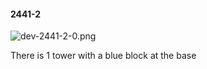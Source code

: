 #### 2441-2
![dev-2441-2-0.png](https://github.com/lil-lab/nlvr/raw/master/nlvr/dev/images/1/dev-2441-2-0.png "dev-2441-2-0.png")

There is 1 tower with a blue block at the base
